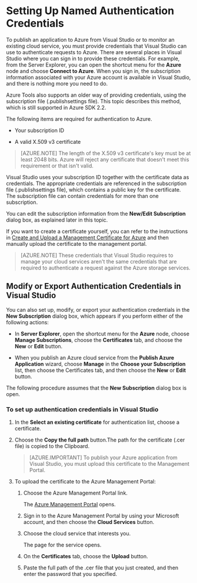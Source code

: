 <properties
   pageTitle="Setting Up Named Authentication Credentials"
   description="Learn how to to provide credentials that Visual Studio can use to authenticate requests to Azure to publish an application to Azure from Visual Studio or to monitor an existing cloud service.. "
   services="visual-studio-online"
   documentationCenter="na"
   authors="kempb"
   manager="douge"
   editor="tglee" />
<tags
   ms.service="multiple"
   ms.date="09/02/2015"
   wacn.date="" />

# Setting Up Named Authentication Credentials

To publish an application to Azure from Visual Studio or to monitor an existing cloud service, you must provide credentials that Visual Studio can use to authenticate requests to Azure. There are several places in Visual Studio where you can sign in to provide these credentials. For example, from the Server Explorer, you can open the shortcut menu for the **Azure** node and choose **Connect to Azure**. When you sign in, the subscription information associated with your Azure account is available in Visual Studio, and there is nothing more you need to do.

Azure Tools also supports an older way of providing credentials, using the subscription file (.publishsettings file). This topic describes this method, which is still supported in Azure SDK 2.2.

The following items are required for authentication to Azure.

- Your subscription ID

- A valid X.509 v3 certificate

>[AZURE.NOTE] The length of the X.509 v3 certificate's key must be at least 2048 bits. Azure will reject any certificate that doesn't meet this requirement or that isn't valid.

Visual Studio uses your subscription ID together with the certificate data as credentials. The appropriate credentials are referenced in the subscription file (.publishsettings file), which contains a public key for the certificate. The subscription file can contain credentials for more than one subscription.

You can edit the subscription information from the **New/Edit Subscription** dialog box, as explained later in this topic.

If you want to create a certificate yourself, you can refer to the instructions in [Create and Upload a Management Certificate for Azure](https://msdn.microsoft.com/zh-cn/library/azure/gg551722.aspx) and then manually upload the certificate to the management portal.

>[AZURE.NOTE] These credentials that Visual Studio requires to manage your cloud services aren't the same credentials that are required to authenticate a request against the Azure storage services.

## Modify or Export Authentication Credentials in Visual Studio

You can also set up, modify, or export your authentication credentials in the **New Subscription** dialog box, which appears if you perform either of the following actions:

- In **Server Explorer**, open the shortcut menu for the **Azure** node, choose **Manage Subscriptions**, choose the **Certificates** tab, and choose the **New** or **Edit** button.

- When you publish an Azure cloud service from the **Publish Azure Application** wizard, choose **Manage** in the **Choose your Subscription** list, then choose the Certificates tab, and then choose the **New** or **Edit** button.

The following procedure assumes that the **New Subscription** dialog box is open.

### To set up authentication credentials in Visual Studio

1. In the **Select an existing certificate** for authentication list, choose a certificate.

1. Choose the **Copy the full path** button.The path for the certificate (.cer file) is copied to the Clipboard.

    >[AZURE.IMPORTANT] To publish your Azure application from Visual Studio, you must upload this certificate to the Management Portal.

1. To upload the certificate to the Azure Management Portal:

    1. Choose the Azure Management Portal link.

         The [Azure Management Portal](https://manage.windowsazure.cn/) opens.

    1. Sign in to the Azure Management Portal by using your Microsoft account, and then choose the **Cloud Services** button.

    1. Choose the cloud service that interests you.

        The page for the service opens.

    1. On the **Certificates** tab, choose the **Upload** button.

    1. Paste the full path of the .cer file that you just created, and then enter the password that you specified.
